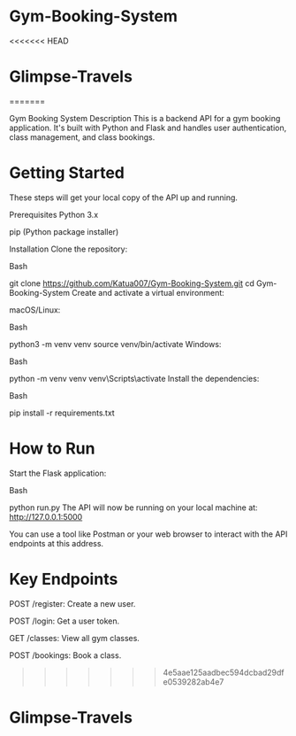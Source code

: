 # Gym-Booking-System
<<<<<<< HEAD
# Glimpse-Travels
=======

Gym Booking System
Description
This is a backend API for a gym booking application. It's built with Python and Flask and handles user authentication, class management, and class bookings.

# Getting Started
These steps will get your local copy of the API up and running.

Prerequisites
Python 3.x

pip (Python package installer)

Installation
Clone the repository:

Bash

git clone https://github.com/Katua007/Gym-Booking-System.git
cd Gym-Booking-System
Create and activate a virtual environment:

macOS/Linux:

Bash

python3 -m venv venv
source venv/bin/activate
Windows:

Bash

python -m venv venv
venv\Scripts\activate
Install the dependencies:

Bash

pip install -r requirements.txt
# How to Run
Start the Flask application:

Bash

python run.py
The API will now be running on your local machine at:
http://127.0.0.1:5000

You can use a tool like Postman or your web browser to interact with the API endpoints at this address.

# Key Endpoints
POST /register: Create a new user.

POST /login: Get a user token.

GET /classes: View all gym classes.

POST /bookings: Book a class.


>>>>>>> 4e5aae125aadbec594dcbad29dfe0539282ab4e7
# Glimpse-Travels
